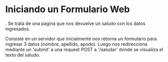 # Iniciando un Formulario Web
. Se trata de una pagina que nos devuelve un saludo con los datos ingresados.

Consiste en un servidor que inicialmente nos retorna un formulario para ingresar 3 datos (nombre, apellido, apodo). Luego nos redirecciona mediante un 'submit' a una request POST a '/saludar' donde se visualiza el texto del saludo.
